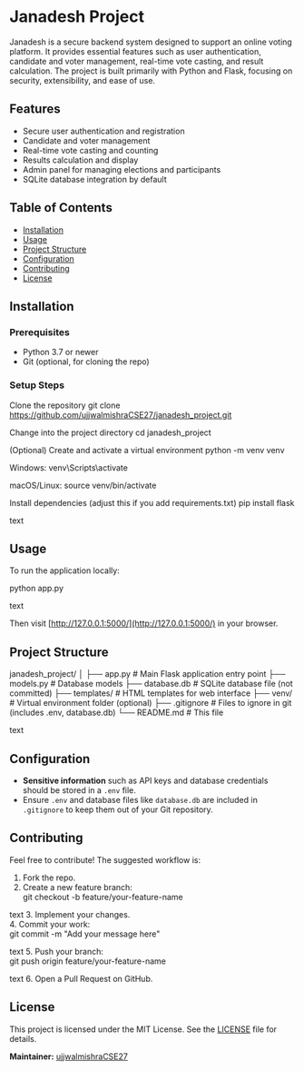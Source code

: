# Janadesh Project

Janadesh is a secure backend system designed to support an online voting platform. It provides essential features such as user authentication, candidate and voter management, real-time vote casting, and result calculation. The project is built primarily with Python and Flask, focusing on security, extensibility, and ease of use.

## Features

- Secure user authentication and registration
- Candidate and voter management
- Real-time vote casting and counting
- Results calculation and display
- Admin panel for managing elections and participants
- SQLite database integration by default

## Table of Contents

- [Installation](#installation)  
- [Usage](#usage)  
- [Project Structure](#project-structure)  
- [Configuration](#configuration)  
- [Contributing](#contributing)  
- [License](#license)  

## Installation

### Prerequisites

- Python 3.7 or newer  
- Git (optional, for cloning the repo)

### Setup Steps

Clone the repository
git clone https://github.com/ujjwalmishraCSE27/janadesh_project.git

Change into the project directory
cd janadesh_project

(Optional) Create and activate a virtual environment
python -m venv venv

Windows:
venv\Scripts\activate

macOS/Linux:
source venv/bin/activate

Install dependencies (adjust this if you add requirements.txt)
pip install flask

text

## Usage

To run the application locally:

python app.py

text

Then visit [http://127.0.0.1:5000/](http://127.0.0.1:5000/) in your browser.

## Project Structure

janadesh_project/
│
├── app.py # Main Flask application entry point
├── models.py # Database models
├── database.db # SQLite database file (not committed)
├── templates/ # HTML templates for web interface
├── venv/ # Virtual environment folder (optional)
├── .gitignore # Files to ignore in git (includes .env, database.db)
└── README.md # This file

text

## Configuration

- **Sensitive information** such as API keys and database credentials should be stored in a `.env` file.
- Ensure `.env` and database files like `database.db` are included in `.gitignore` to keep them out of your Git repository.

## Contributing

Feel free to contribute! The suggested workflow is:

1. Fork the repo.  
2. Create a new feature branch:  
git checkout -b feature/your-feature-name

text
3. Implement your changes.  
4. Commit your work:  
git commit -m "Add your message here"

text
5. Push your branch:  
git push origin feature/your-feature-name

text
6. Open a Pull Request on GitHub.

## License

This project is licensed under the MIT License. See the [LICENSE](LICENSE) file for details.

**Maintainer:** [ujjwalmishraCSE27](https://github.com/ujjwalmishraCSE27)

